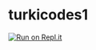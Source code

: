 # turkicodes1

[![Run on Repl.it](https://repl.it/badge/github/ASDFREWQASDFGHJKL/Ticket---Me-Codes)](https://repl.it/github/ASDFREWQASDFGHJKL/Ticket---Me-Codes)